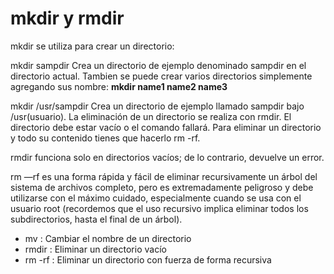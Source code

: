 # mkdir y rmdir

mkdir se utiliza para crear un directorio:

mkdir sampdir 
Crea un directorio de ejemplo denominado sampdir en el directorio actual. Tambien se puede crear varios directorios simplemente agregando sus nombre: **mkdir name1 name2 name3**

mkdir /usr/sampdir 
Crea un directorio de ejemplo llamado sampdir bajo /usr(usuario).
La eliminación de un directorio se realiza con rmdir. El directorio debe estar vacío o el comando fallará. Para eliminar un directorio y todo su contenido tienes que hacerlo rm -rf.

rmdir funciona solo en directorios vacíos; de lo contrario, devuelve un error.

rm —rf es una forma rápida y fácil de eliminar recursivamente un árbol del sistema de archivos completo, pero es extremadamente peligroso y debe utilizarse con el máximo cuidado, especialmente cuando se usa con el usuario root (recordemos que el uso recursivo implica eliminar todos los subdirectorios, hasta el final de un árbol).

- mv	  : Cambiar el nombre de un directorio
- rmdir	  : Eliminar un directorio vacío
- rm -rf  :	Eliminar un directorio con fuerza de forma recursiva